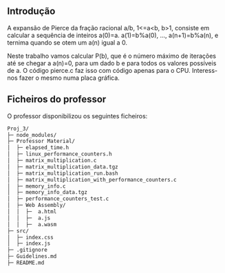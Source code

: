 ## Introdução



A expansão de Pierce da fração racional a/b, 1<=a<b, b>1, consiste em calcular a sequência de inteiros a(0)=a. a(1)=b%a(0), ..., a(n+1)=b%a(n), e ternima quando se otem um a(n) igual a 0.

Neste trabalho vamos calcular P(b), que é o número máximo de iterações até se chegar a a(n)=0, para um dado b e para todos os valores possíveis de a. O código pierce.c faz isso com código apenas para o CPU. Interess-nos fazer o mesmo numa placa gráfica.


## Ficheiros do professor

O professor disponibilizou os seguintes ficheiros:

```txt
Proj_3/
├─ node_modules/
├─ Professor Material/
│  ├─ elapsed_time.h
│  ├─ linux_performance_counters.h
│  ├─ matrix_multiplication.c
│  ├─ matrix_multiplication_data.tgz
│  ├─ matrix_multiplication_run.bash
│  ├─ matrix_multiplication_with_performance_counters.c
│  ├─ memory_info.c
│  ├─ memory_info_data.tgz
│  ├─ performance_counters_test.c
│  ├─ Web Assembly/
│  │  ├─  a.html
│  │  ├─  a.js
│  │  ├─  a.wasm
├─ src/
│  ├─ index.css
│  ├─ index.js
├─ .gitignore
├─ Guidelines.md
├─ README.md
```